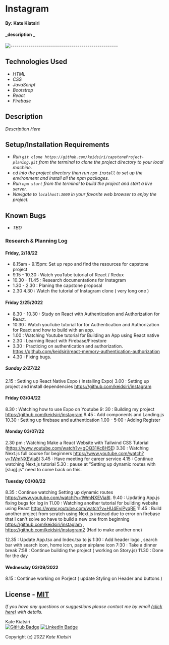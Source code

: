 # Instagram

#### By: Kate Kiatsiri

#### _description _

![-----------------------------------------------------](https://raw.githubusercontent.com/andreasbm/readme/master/assets/lines/aqua.png)

## Technologies Used

* _HTML_
* _CSS_
* _JavaScript_
* _Bootstrap_
* _React_
* _Firebase_

## Description

_Description Here_

## Setup/Installation Requirements

* _Run `git clone https://github.com/keidsiri/capstoneProject-planing.git` from the terminal to clone the project directory to your local machine._
* _cd into the project directory then run `npm install` to set up the environment and install all the npm packages._
* _Run `npm start` from the terminal to build the project and start a live server._
* _Navigate to `localhost:3000` in your favorite web browser to enjoy the project._

## Known Bugs

* _TBD_

### Research & Planning Log
#### Friday, 2/18/22
* 8.15am - 9.15pm: Set up repo and find the resources for capstone project
* 9.15 - 10.30 : Watch youTube tutorial of React / Redux
* 10.30 - 11.45 :  Research documentations for Instagram
* 1.30 - 2.30  : Planing the capstone proposal 
* 2.30 4.30 : Watch the tutorial of Instagram clone ( very long one )

#### Friday 2/25/2022
* 8.30 - 10.30 : Study on React with Authentication and Authorization for React.
* 10.30 : Watch youTube tutorial for for Authentication and Authorization for React and how to build with an app.
* 1.00 : Watching Youtube tutorial for Building an App using React native
* 2.30 : Learning React with Firebase/Firestore
* 3.30 : Practicing on authentication and authorization. https://github.com/keidsiri/react-memory-authentication-authorization 
* 4.30 : Fixing bugs.

##### Sunday 2/27/22
2.15 : Setting up React Native Expo ( Installing Expo)
3.00 : Setting up project and install dependencies https://github.com/keidsiri/instagram

#### Friday 03/04/22
8.30 : Watching how to use Expo on Youtube
9: 30 : Building my project https://github.com/keidsiri/instagram
9.45 : Add components and Landing.js
10.30 : Setting up firebase and authentication 
1.00 - 5:00 : Adding Register 

#### Monday 03/07/22 
2.30 pm : Watching Make a React Website with Tailwind CSS Tutorial (https://www.youtube.com/watch?v=gOQ31Kc8H5E)
3.30 : Watching Next.js full course for beginners https://www.youtube.com/watch?v=1WmNXEVia8I
3.45 : Have meeting for career service 
4.15 : Continue watching Next.js tutorial 
5.30 : pause at "Setting up dynamic routes with [slug].js" need to come back on this.

#### Tuesday 03/08/22
8.35 : Continue watching Setting up dynamic routes https://www.youtube.com/watch?v=1WmNXEVia8I.
9.40 : Updating App.js fixing bugs for log in
11.00 : Watching another tutorial for building website using React https://www.youtube.com/watch?v=HU4EvjPyqRE
11.45 : Build another project from scratch using Next.js instead due to error on firebase that I can't solve so have to build a new one from beginning https://github.com/keidsiri/instaglam , https://github.com/keidsiri/instagram2 (Had to make another one)

12.35 : Update App.tsx and Index.tsx to js
1:30 : Add header logo , search bar with search icon, home icon, paper airplane icon
7:30 : Take a dinner break
7:58 : Continue building the project ( working on Story.js)
11.30 : Done for the day

#### Wednesday 03/09/2022
8.15 : Continue working on Porject ( update Styling on Header and buttons )

## License - [MIT](https://opensource.org/licenses/MIT)

_If you have any questions or suggestions please contact me by email [(click here)](mailto:keidsiri8@gmail.com) with details._

Kate Kiatsiri<br />
[![GitHub Badge](https://img.shields.io/badge/GitHub-100000?style=for-the-badge&logo=github&logoColor=white)](https://github.com/keidsiri)
[![LinkedIn Badge](https://img.shields.io/badge/LinkedIn-0077B5?style=for-the-badge&logo=linkedin&logoColor=white)](https://www.linkedin.com/in/kiatsiri)

Copyright (c) _2022_ _Kate Kiatsiri_


